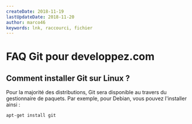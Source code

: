 ```yaml
---
createDate: 2018-11-19
lastUpdateDate: 2018-11-20
author: marco46
keywords: lnk, raccourci, fichier
---
```


# FAQ Git pour developpez.com

## Comment installer Git sur Linux ?

Pour la majorité des distributions, Git sera disponible au travers du gestionnaire de paquets.
Par exemple, pour Debian, vous pouvez l'installer ainsi :

```bash
apt-get install git
```
